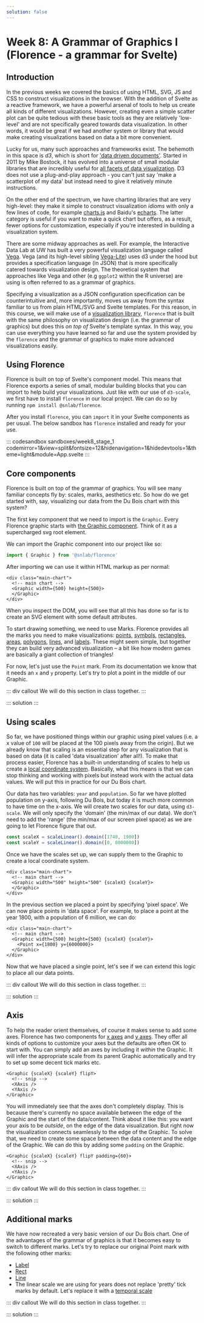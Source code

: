 ```yaml
---
solution: false
---
```

# Week 8: A Grammar of Graphics I (Florence - a grammar for Svelte)

## Introduction
In the previous weeks we covered the basics of using HTML, SVG, JS and CSS to construct visualizations in the browser. With the addition of Svelte as a reactive framework, we have a powerful arsenal of tools to help us create all kinds of different visualizations. However, creating even a simple scatter plot can be quite tedious with these basic tools as they are relatively 'low-level' and are not specifically geared towards data visualization. In other words, it would be great if we had another system or library that would make creating visualizations based on data a bit more convenient.

Lucky for us, many such approaches and frameworks exist. The behemoth in this space is _d3_, which is short for ['data driven documents'](https://d3js.org/). Started in 2011 by Mike Bostock, it has evolved into a universe of small modular libraries that are incredibly useful for [all facets of data visualization](https://medium.com/@Elijah_Meeks/d3-is-not-a-data-visualization-library-67ba549e8520). D3 does not use a plug-and-play approach - you can't just say 'make a scatterplot of my data' but instead need to give it relatively minute instructions.

On the other end of the spectrum, we have charting libraries that are very high-level: they make it simple to construct visualization _idioms_ with only a few lines of code, for example [charts.js](https://www.chartjs.org/) and Baidu's [echarts](https://echarts.apache.org/). The latter category is useful if you want to make a quick chart but offers, as a result, fewer options for customization, especially if you're interested in building a visualization system.

There are some midway approaches as well. For example, the Interactive Data Lab at UW has built a very powerful visualization language called [Vega](https://vega.github.io/vega/). Vega (and its high-level sibling [Vega-Lite](https://vega.github.io/vega-lite/)) uses d3 under the hood but provides a specification language (in JSON) that is more specifically catered towards visualization design. The theoretical system that approaches like Vega and other (e.g `ggplot2` within the R universe) are using is often referred to as a grammar of graphics.

Specifying a visualization as a JSON configuration specification can be counterintuitive and, more importantly, moves us away from the syntax familiar to us from plain HTML/SVG and Svelte templates. For this reason, in this course, we will make use of a [visualization library](https://github.com/spatialnetworkslab/florence), `florence` that is built with the same philosophy on visualization design (i.e. the grammar of graphics) but does this _on top of_ Svelte's template syntax. In this way, you can use everything you have learned so far and use the system provided by the `florence` and the grammar of graphics to make more advanced visualizations easily.

## Using Florence
Florence is built on top of Svelte's component model. This means that Florence exports a series of small, modular building blocks that you can import to help build your visualizations. Just like with our use of `d3-scale`, we first have to install `florence` in our local project. We can do so by running `npm install @snlab/florence`.

After you install `florence`, you can `import` it in your Svelte components as per usual. The below sandbox has `florence` installed and ready for your use. 

::: codesandbox sandboxes/week8_stage_1 codemirror=1&view=split&fontsize=12&hidenavigation=1&hidedevtools=1&theme=light&module=App.svelte
:::

## Core components
Florence is built on top of the grammar of graphics. You will see many familiar concepts fly by: scales, marks, aesthetics etc. So how do we get started with, say, visualizing our data from the Du Bois chart with this system?

The first key component that we need to import is the `Graphic`. Every Florence graphic starts with [the Graphic component](https://florence-docs.netlify.com/docs/core/graphic). Think of it as a supercharged svg root element.

We can import the Graphic component into our project like so: 

```js
import { Graphic } from '@snlab/florence'
```

After importing we can use it within HTML markup as per normal:

```svelte
<div class="main-chart">
  <!-- main chart -->
  <Graphic width={500} height={500}>
  </Graphic>
</div>
```

When you inspect the DOM, you will see that all this has done so far is to create an SVG element with some default attributes.

To start drawing something, we need to use Marks. Florence provides all the marks you need to make visualizations: [points](https://florence-docs.netlify.com/docs/marks/point), [symbols](https://florence-docs.netlify.com/docs/marks/symbol), [rectangles](https://florence-docs.netlify.com/docs/marks/rectangle), [areas](https://florence-docs.netlify.com/docs/marks/area), [polygons](https://florence-docs.netlify.com/docs/marks/polygon), [lines](https://florence-docs.netlify.com/docs/marks/line), and [labels](https://florence-docs.netlify.com/docs/marks/label). These might seem simple, but together they can build very advanced visualization – a bit like how modern games are basically a giant collection of triangles!

For now, let's just use the `Point` mark. From its documentation we know that it needs an `x` and `y` property. Let's try to plot a point in the middle of our Graphic.

::: div callout
We will do this section in class together.
:::

::: solution
:::

## Using scales
So far, we have positioned things within our graphic using pixel values (i.e. a x value of `100` will be placed at the 100 pixels away from the origin). But we already know that scaling is an essential step for any visualization that is based on data (it is called 'data visualization' after all!). To make that process easier, Florence has a built-in understanding of scales to help us create a [local coordinate system](https://florence-docs.netlify.com/docs/concepts/local-coordinates). Basically, what this means is that we can stop thinking and working with pixels but instead work with the actual data values. We will put this in practice for our Du Bois chart.

Our data has two variables: `year` and `population`. So far we have plotted population on y-axis, following Du Bois, but today it is much more common to have time on the x-axis. We will create two scales for our data, using `d3-scale`. We will only specify the 'domain' (the min/max of our data). We don't need to add the 'range' (the min/max of our screen pixel space) as we are going to let Florence figure that out.

```js
const scaleX = scaleLinear().domain([1740, 1900])
const scaleY = scaleLinear().domain([0, 8000000])
```

Once we have the scales set up, we can supply them to the Graphic to create a local coordinate system.

```svelte
<div class="main-chart">
  <!-- main chart -->
  <Graphic width="500" height="500" {scaleX} {scaleY}>
  </Graphic>
</div>
```

In the previous section we placed a point by specifying 'pixel space'. We can now place points in 'data space'. For example, to place a point at the year 1800, with a population of 6 million, we can do:

```svelte
<div class="main-chart">
  <!-- main chart -->
  <Graphic width={500} height={500} {scaleX} {scaleY}>
    <Point x={1800} y={6000000}>
  </Graphic>
</div>
```

Now that we have placed a single point, let's see if we can extend this logic to place all our data points.


::: div callout
We will do this section in class together.
:::

::: solution
:::

## Axis
To help the reader orient themselves, of course it makes sense to add some axes. Florence has two components for [x axes](https://florence-docs.netlify.com/docs/guides/xaxis) and [y axes](https://florence-docs.netlify.com/docs/guides/yaxis). They offer all kinds of options to customize your axes but the defaults are often OK to start with. You can simply add an axes by including it _within_ the Graphic. It will infer the appropriate scale from its parent Graphic automatically and try to set up some decent tick marks etc.

```svelte
<Graphic {scaleX} {scaleY} flipY>
  <!-- snip -->
  <XAxis />
  <YAxis />
</Graphic>
```

You will immediately see that the axes don't completely display. This is because there's currently no space available between the edge of the Graphic and the start of the data/content. Think about it like this: you want your axis to be _outside_, on the edge of the data visualization. But right now the visualization connects seamlessly to the edge of the Graphic. To solve that, we need to create some space between the data content and the edge of the Graphic. We can do this by adding some `padding` on the Graphic.

```svelte
<Graphic {scaleX} {scaleY} flipY padding={60}>
  <!-- snip -->
  <XAxis />
  <YAxis />
</Graphic>
```

::: div callout
We will do this section in class together.
:::

::: solution
:::

## Additional marks
We have now recreated a very basic version of our Du Bois chart. One of the advantages of the grammar of graphics is that it becomes easy to switch to different marks. Let's try to replace our original Point mark with the following other marks:

- [Label](https://florence-docs.netlify.com/docs/marks/label)
- [Rect](https://florence-docs.netlify.com/docs/marks/rectangle)
- [Line](https://florence-docs.netlify.com/docs/marks/line)
- The linear scale we are using for years does not replace 'pretty' tick marks by default. Let's replace it with a [temporal scale](https://github.com/d3/d3-scale#time-scales)

::: div callout
We will do this section in class together.
:::

::: solution
:::
